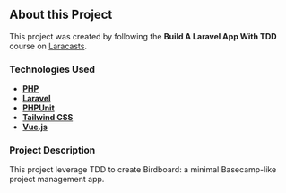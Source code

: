 ## About this Project

This project was created by following the **Build A Laravel App With TDD** course on [Laracasts](https://laracasts.com/series/build-a-laravel-app-with-tdd).

### Technologies Used

-   [**PHP**](https://www.php.net/)
-   [**Laravel**](https://laravel.com/)
-   [**PHPUnit**](https://phpunit.de/index.html)
-   [**Tailwind CSS**](https://tailwindcss.com/)
-   [**Vue.js**](https://vuejs.org/)

### Project Description

This project leverage TDD to create Birdboard: a minimal Basecamp-like project management app.

